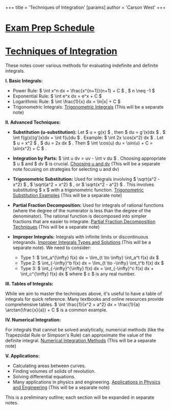 +++
 title = 'Techniques of Integration'
[params]
	author = 'Carson West'
+++
# [Exam Prep Schedule](./../exam-prep-schedule/)
# [Techniques of Integration](./../techniques-of-integration/)

These notes cover various methods for evaluating indefinite and definite integrals.

**I. Basic Integrals:**

*   Power Rule:  $ \int x^n dx = \frac{x^{n+1}}{n+1} + C $ ,   $ n \neq -1 $ 
*   Exponential Rule:  $ \int e^x dx = e^x + C $ 
*   Logarithmic Rule:  $ \int \frac{1}{x} dx = \ln|x| + C $ 
*   Trigonometric Integrals:  [Trigonometric Integrals](./../trigonometric-integrals/) (This will be a separate note)


**II. Advanced Techniques:**

*   **Substitution (u-substitution):**  Let  $ u = g(x) $ , then  $ du = g'(x)dx $ .   $ \int f(g(x))g'(x)dx = \int f(u)du $ .  Example:  $ \int 2x \cos(x^2) dx $ . Let  $ u = x^2 $ ,  $ du = 2x dx $ . Then  $ \int \cos(u) du = \sin(u) + C = \sin(x^2) + C $ .

*   **Integration by Parts:**  $ \int u dv = uv - \int v du $ .  Choosing appropriate  $ u $  and  $ dv $  is crucial.  [Choosing u and dv](./../choosing-u-and-dv/) (This will be a separate note focusing on strategies for selecting u and dv)


*   **Trigonometric Substitution:** Used for integrals involving  $ \sqrt{a^2 - x^2} $ ,  $ \sqrt{a^2 + x^2} $ , or  $ \sqrt{x^2 - a^2} $ .  This involves substituting  $ x $  with a trigonometric function. [Trigonometric Substitution Examples](./../trigonometric-substitution-examples/) (This will be a separate note)

*   **Partial Fraction Decomposition:** Used for integrals of rational functions (where the degree of the numerator is less than the degree of the denominator).  The rational function is decomposed into simpler fractions that are easier to integrate. [Partial Fraction Decomposition Techniques](./../partial-fraction-decomposition-techniques/) (This will be a separate note)


*   **Improper Integrals:** Integrals with infinite limits or discontinuous integrands. [Improper Integrals Types and Solutions](./../improper-integrals-types-and-solutions/) (This will be a separate note).  We need to consider:
    *   Type 1:  $ \int_a^{\infty} f(x) dx = \lim_{t \to \infty} \int_a^t f(x) dx $ 
    *   Type 2:  $ \int_{-\infty}^b f(x) dx = \lim_{t \to -\infty} \int_t^b f(x) dx $ 
    *   Type 3:  $ \int_{-\infty}^{\infty} f(x) dx = \int_{-\infty}^c f(x) dx + \int_c^{\infty} f(x) dx $   where  $ c $  is any real number.


**III. Tables of Integrals:**

While we aim to master the techniques above, it's useful to have a table of integrals for quick reference.  Many textbooks and online resources provide comprehensive tables.  $  \int \frac{1}{x^2 + a^2} dx = \frac{1}{a} \arctan(\frac{x}{a}) + C $  is a common example.


**IV. Numerical Integration:**

For integrals that cannot be solved analytically, numerical methods (like the Trapezoidal Rule or Simpson's Rule) can approximate the value of the definite integral. [Numerical Integration Methods](./../numerical-integration-methods/) (This will be a separate note)

**V. Applications:**

*   Calculating areas between curves.
*   Finding volumes of solids of revolution.
*   Solving differential equations.
*   Many applications in physics and engineering.  [Applications in Physics and Engineering](./../applications-in-physics-and-engineering/) (This will be a separate note)


This is a preliminary outline; each section will be expanded in separate notes.
